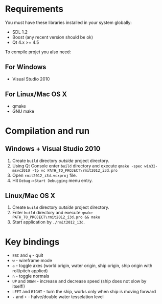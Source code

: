 Requirements
============

You must have these libraries installed in your system globally:

* SDL 1.2
* Boost (any recent version should be ok)
* Qt 4.x >= 4.5

To compile projet you also need:

For Windows
-----------

* Visual Studio 2010

For Linux/Mac OS X
------------------

* qmake
* GNU make


Compilation and run
===================

Windows + Visual Studio 2010
----------------------------

1. Create `build` directory *outside* project directory.
1. Using Qt Console enter `build` directory and execute `qmake -spec win32-msvc2010 -tp vc PATH_TO_PROJECT\rmit2012_i3d.pro`
1. Open `rmit2012_i3d.vcxproj` file.
1. Hit `Debug->Start Debugging` menu entry.

Linux/Mac OS X
--------------

1. Create `build` directory *outside* project directory.
1. Enter `build` directory and execute `qmake PATH_TO_PROJECT\rmit2012_i3d.pro && make`
1. Start application by `./rmit2012_i3d`.

Key bindings
============
* `ESC` and `q` - quit
* `w` - wireframe mode
* `a` - toggle axes (world origin, water origin, ship origin, ship origin with roll/pitch applied)
* `n` - toggle normals
* `UP` and `DOWN` - increase and decrease speed (ship does not slow by itself!)
* `LEFT` and `RIGHT` - turn the ship, works only when ship is moving forward
* `-` and `+` - halve/double water tesselation level

